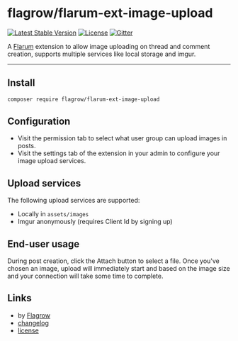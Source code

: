 # flagrow/flarum-ext-image-upload
[![Latest Stable Version](https://poser.pugx.org/flagrow/flarum-ext-image-upload/v/stable)][packagist-link] [![License](https://poser.pugx.org/flagrow/flarum-ext-image-upload/license)][packagist-link] [![Gitter](https://badges.gitter.im/flagrow/flarum-ext-image-upload.svg)](https://gitter.im/flagrow/flarum-ext-image-upload)

A [Flarum](http://flarum.org) extension to allow image uploading on thread and comment creation, supports multiple services like local storage and imgur.

---

## Install

```bash
composer require flagrow/flarum-ext-image-upload
```

## Configuration

- Visit the permission tab to select what user group can upload images in posts.
- Visit the settings tab of the extension in your admin to configure your image upload services.

## Upload services

The following upload services are supported:

- Locally in `assets/images`
- Imgur anonymously (requires Client Id by signing up)

## End-user usage

During post creation, click the Attach button to select a file. Once
you've chosen an image, upload will immediately start and based on
the image size and your connection will take some time to complete.

## Links

- by [Flagrow](https://github.com/flagrow)
- [changelog](changelog.md)
- [license](license.md)

[packagist-link]: https://packagist.org/packages/flagrow/image-upload
